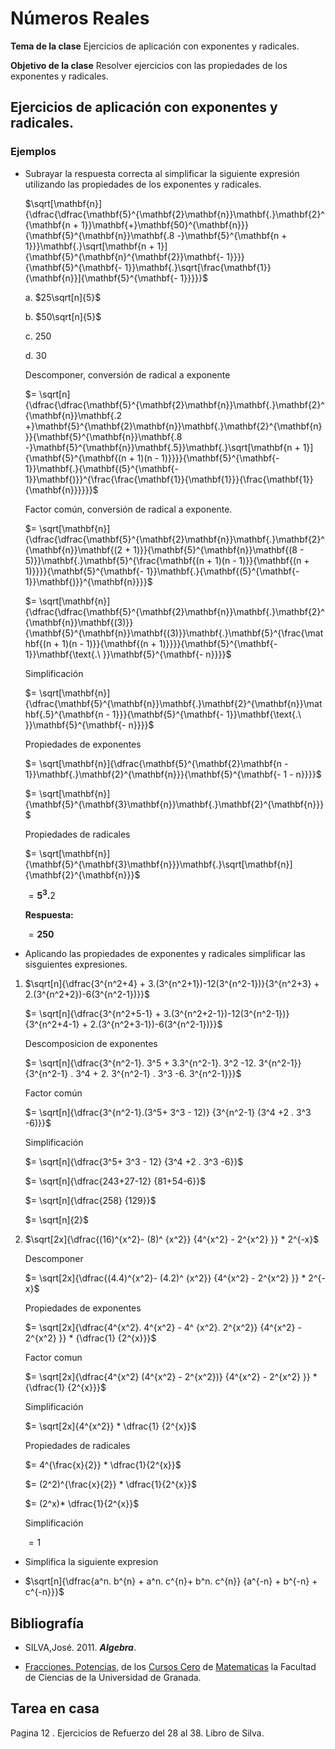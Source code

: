 # Números Reales


**Tema de la clase**  Ejercicios de aplicación con exponentes y radicales. 

**Objetivo de la clase** Resolver ejercicios con las propiedades de los exponentes y radicales. 

## Ejercicios de aplicación con exponentes y radicales.

### Ejemplos
 
- Subrayar la respuesta correcta al simplificar la siguiente
    expresión utilizando las propiedades de los exponentes y radicales.

    $\sqrt[\mathbf{n}]{\dfrac{\dfrac{\mathbf{5}^{\mathbf{2}\mathbf{n}}\mathbf{.}\mathbf{2}^{\mathbf{n + 1}}\mathbf{+}\mathbf{50}^{\mathbf{n}}}{\mathbf{5}^{\mathbf{n}}\mathbf{.8 -}\mathbf{5}^{\mathbf{n + 1}}}\mathbf{.}\sqrt[\mathbf{n + 1}]{\mathbf{5}^{\mathbf{n}^{\mathbf{2}}\mathbf{- 1}}}}{\mathbf{5}^{\mathbf{- 1}}\mathbf{.}\sqrt[\frac{\mathbf{1}}{\mathbf{n}}]{\mathbf{5}^{\mathbf{- 1}}}}}$

    a.  $25\sqrt[n]{5}$

    b.  $50\sqrt[n]{5}$

    c.  $250$

    d.  $30$

    Descomponer, conversión de radical a exponente

    $= \sqrt[n]{\dfrac{\dfrac{\mathbf{5}^{\mathbf{2}\mathbf{n}}\mathbf{.}\mathbf{2}^{\mathbf{n}}\mathbf{.2 +}\mathbf{5}^{\mathbf{2}\mathbf{n}}\mathbf{.}\mathbf{2}^{\mathbf{n}}}{\mathbf{5}^{\mathbf{n}}\mathbf{.8 -}\mathbf{5}^{\mathbf{n}}\mathbf{.5}}\mathbf{.}\sqrt[\mathbf{n + 1}]{\mathbf{5}^{\mathbf{(n + 1)(n - 1)}}}}{\mathbf{5}^{\mathbf{- 1}}\mathbf{.}{\mathbf{(5}^{\mathbf{- 1}}\mathbf{)}}^{\frac{\frac{\mathbf{1}}{\mathbf{1}}}{\frac{\mathbf{1}}{\mathbf{n}}}}}}$

    Factor común, conversión de radical a exponente.

    $= \sqrt[\mathbf{n}]{\dfrac{\dfrac{\mathbf{5}^{\mathbf{2}\mathbf{n}}\mathbf{.}\mathbf{2}^{\mathbf{n}}\mathbf{(2 + 1)}}{\mathbf{5}^{\mathbf{n}}\mathbf{(8 - 5)}}\mathbf{.}\mathbf{5}^{\frac{\mathbf{(n + 1)(n - 1)}}{\mathbf{(n + 1)}}}}{\mathbf{5}^{\mathbf{- 1}}\mathbf{.}{\mathbf{(5}^{\mathbf{- 1}}\mathbf{)}}^{\mathbf{n}}}}$

    $= \sqrt[\mathbf{n}]{\dfrac{\dfrac{\mathbf{5}^{\mathbf{2}\mathbf{n}}\mathbf{.}\mathbf{2}^{\mathbf{n}}\mathbf{(3)}}{\mathbf{5}^{\mathbf{n}}\mathbf{(3)}}\mathbf{.}\mathbf{5}^{\frac{\mathbf{(n + 1)(n - 1)}}{\mathbf{(n + 1)}}}}{\mathbf{5}^{\mathbf{- 1}}\mathbf{\text{.\ }}\mathbf{5}^{\mathbf{- n}}}}$

    Simplificación

    $= \sqrt[\mathbf{n}]{\dfrac{\mathbf{5}^{\mathbf{n}}\mathbf{.}\mathbf{2}^{\mathbf{n}}\mathbf{.5}^{\mathbf{n - 1}}}{\mathbf{5}^{\mathbf{- 1}}\mathbf{\text{.\ }}\mathbf{5}^{\mathbf{- n}}}}$

    Propiedades de exponentes

    $= \sqrt[\mathbf{n}]{\dfrac{\mathbf{5}^{\mathbf{2}\mathbf{n - 1}}\mathbf{.}\mathbf{2}^{\mathbf{n}}}{\mathbf{5}^{\mathbf{- 1 - n}}}}$


    $= \sqrt[\mathbf{n}]{\mathbf{5}^{\mathbf{3}\mathbf{n}}\mathbf{.}\mathbf{2}^{\mathbf{n}}}$


    Propiedades de radicales

    $= \sqrt[\mathbf{n}]{\mathbf{5}^{\mathbf{3}\mathbf{n}}}\mathbf{.}\sqrt[\mathbf{n}]{\mathbf{2}^{\mathbf{n}}}$

    $={\mathbf{5}^{\mathbf{3}}}\mathbf{.}{2}$

    **Respuesta:** 

    $= \mathbf{250}$


- Aplicando las propiedades de exponentes y radicales simplificar las sisguientes expresiones. 

1.  $\sqrt[n]{\dfrac{3^{n^2+4} + 3.(3^{n^2+1})-12(3^{n^2-1})}{3^{n^2+3} + 2.(3^{n^2+2})-6(3^{n^2-1})}}$

    $= \sqrt[n]{\dfrac{3^{n^2+5-1} + 3.(3^{n^2+2-1})-12(3^{n^2-1})}{3^{n^2+4-1} + 2.(3^{n^2+3-1})-6(3^{n^2-1})}}$

    Descomposicion de exponentes

    $= \sqrt[n]{\dfrac{3^{n^2-1}. 3^5 + 3.3^{n^2-1}. 3^2 -12. 3^{n^2-1}}{3^{n^2-1} . 3^4 + 2. 3^{n^2-1} . 3^3 -6. 3^{n^2-1}}}$

    Factor común

    $= \sqrt[n]{\dfrac{3^{n^2-1}.(3^5+ 3^3 - 12)} {3^{n^2-1} (3^4 +2 . 3^3 -6)}}$

    Simplificación 

    $= \sqrt[n]{\dfrac{3^5+ 3^3 - 12} {3^4 +2 . 3^3 -6}}$

    $= \sqrt[n]{\dfrac{243+27-12} {81+54-6}}$

    $= \sqrt[n]{\dfrac{258} {129}}$

    $= \sqrt[n]{2}$

2.  $\sqrt[2x]{\dfrac{(16)^{x^2}- (8)^ {x^2}} {4^{x^2} -  2^{x^2}  }} * 2^{-x}$ 

    Descomponer

    $= \sqrt[2x]{\dfrac{(4.4)^{x^2}- (4.2)^ {x^2}} {4^{x^2} -  2^{x^2}  }} * 2^{-x}$

    Propiedades de exponentes 

    $= \sqrt[2x]{\dfrac{4^{x^2}. 4^{x^2} - 4^ {x^2}. 2^{x^2}} {4^{x^2} -  2^{x^2}  }} * {\dfrac{1} {2^{x}}}$

    Factor comun 

    $= \sqrt[2x]{\dfrac{4^{x^2} (4^{x^2} - 2^{x^2})} {4^{x^2} -  2^{x^2}  }} * {\dfrac{1} {2^{x}}}$


    Simplificación

    $= \sqrt[2x]{4^{x^2}} * \dfrac{1} {2^{x}}$


    Propiedades de radicales 

    $= 4^{\frac{x}{2}} * \dfrac{1}{2^{x}}$

    $= (2^2)^{\frac{x}{2}} * \dfrac{1}{2^{x}}$

    $= (2^x)* \dfrac{1}{2^{x}}$

    Simplificación 

    $= 1$

- Simplifica la siguiente expresion 

- $\sqrt[n]{\dfrac{a^n. b^{n} + a^n. c^{n}+ b^n. c^{n}} {a^{-n} + b^{-n} + c^{-n}}}$


## Bibliografía

- SILVA,José. 2011. ***Algebra***.

- [Fracciones. Potencias](https://pedritomelenas.github.io/Curso-0-Matematicas/00-fracciones-potencias.html), de los [Cursos Cero](https://cursos-0-fc-ugr.github.io/) de [Matematicas](https://cursos-0-fc-ugr.github.io/Matematicas/)  la Facultad de Ciencias de la Universidad de Granada.


## Tarea en casa

Pagina 12 . Ejercicios de Refuerzo del 28 al 38. Libro de Silva. 


